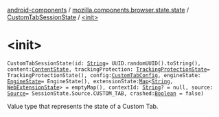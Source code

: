 [android-components](../../index.md) / [mozilla.components.browser.state.state](../index.md) / [CustomTabSessionState](index.md) / [&lt;init&gt;](./-init-.md)

# &lt;init&gt;

`CustomTabSessionState(id: `[`String`](https://kotlinlang.org/api/latest/jvm/stdlib/kotlin/-string/index.html)` = UUID.randomUUID().toString(), content: `[`ContentState`](../-content-state/index.md)`, trackingProtection: `[`TrackingProtectionState`](../-tracking-protection-state/index.md)` = TrackingProtectionState(), config: `[`CustomTabConfig`](../-custom-tab-config/index.md)`, engineState: `[`EngineState`](../-engine-state/index.md)` = EngineState(), extensionState: `[`Map`](https://kotlinlang.org/api/latest/jvm/stdlib/kotlin.collections/-map/index.html)`<`[`String`](https://kotlinlang.org/api/latest/jvm/stdlib/kotlin/-string/index.html)`, `[`WebExtensionState`](../-web-extension-state/index.md)`> = emptyMap(), contextId: `[`String`](https://kotlinlang.org/api/latest/jvm/stdlib/kotlin/-string/index.html)`? = null, source: `[`Source`](../-session-state/-source/index.md)` = SessionState.Source.CUSTOM_TAB, crashed: `[`Boolean`](https://kotlinlang.org/api/latest/jvm/stdlib/kotlin/-boolean/index.html)` = false)`

Value type that represents the state of a Custom Tab.

